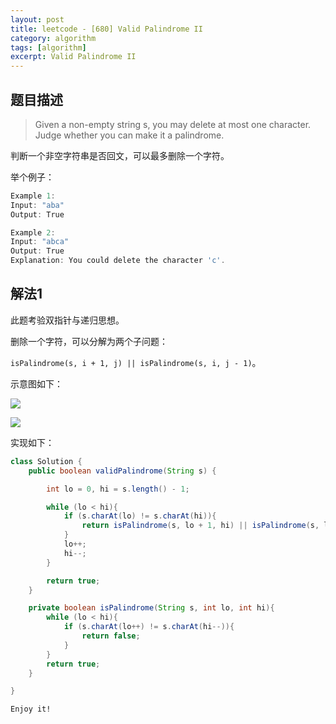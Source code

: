 ```yaml
---
layout: post
title: leetcode - [680] Valid Palindrome II
category: algorithm
tags: [algorithm]
excerpt: Valid Palindrome II
---
```


## 题目描述  

> Given a non-empty string s, you may delete at most one character. Judge whether you can make it a palindrome.  

判断一个非空字符串是否回文，可以最多删除一个字符。  

举个例子：  

``` java
Example 1:
Input: "aba"
Output: True

Example 2:
Input: "abca"
Output: True
Explanation: You could delete the character 'c'.
```


## 解法1

此题考验双指针与递归思想。  

删除一个字符，可以分解为两个子问题：  

`isPalindrome(s, i + 1, j) || isPalindrome(s, i, j - 1)`。  


示意图如下：  

![](https://yyc-images.oss-cn-beijing.aliyuncs.com/leetcode_680_is_palindrome.png)  

![](https://yyc-images.oss-cn-beijing.aliyuncs.com/leetcode_680_is_not_palindrome.png)  

实现如下：  

``` java
class Solution {
    public boolean validPalindrome(String s) {

        int lo = 0, hi = s.length() - 1;

        while (lo < hi){
            if (s.charAt(lo) != s.charAt(hi)){
                return isPalindrome(s, lo + 1, hi) || isPalindrome(s, lo, hi - 1);
            }
            lo++;
            hi--;
        }

        return true;
    }

    private boolean isPalindrome(String s, int lo, int hi){
        while (lo < hi){
            if (s.charAt(lo++) != s.charAt(hi--)){
                return false;
            }
        }
        return true;
    }

}
```

`Enjoy it!`
